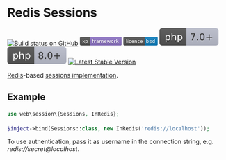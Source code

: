 Redis Sessions
==============

[![Build status on GitHub](https://github.com/xp-forge/redis-sessions/workflows/Tests/badge.svg)](https://github.com/xp-forge/redis-sessions/actions)
[![XP Framework Module](https://raw.githubusercontent.com/xp-framework/web/master/static/xp-framework-badge.png)](https://github.com/xp-framework/core)
[![BSD Licence](https://raw.githubusercontent.com/xp-framework/web/master/static/licence-bsd.png)](https://github.com/xp-framework/core/blob/master/LICENCE.md)
[![Requires PHP 7.0+](https://raw.githubusercontent.com/xp-framework/web/master/static/php-7_0plus.svg)](http://php.net/)
[![Supports PHP 8.0+](https://raw.githubusercontent.com/xp-framework/web/master/static/php-8_0plus.svg)](http://php.net/)
[![Latest Stable Version](https://poser.pugx.org/xp-forge/redis-sessions/version.svg)](https://packagist.org/packages/xp-forge/redis-sessions)

[Redis](https://redis.io/)-based [sessions implementation](https://github.com/xp-forge/sessions).

Example
-------

```php
use web\session\{Sessions, InRedis};

$inject->bind(Sessions::class, new InRedis('redis://localhost'));
``` 

To use authentication, pass it as username in the connection string, e.g. *redis://secret@localhost*.